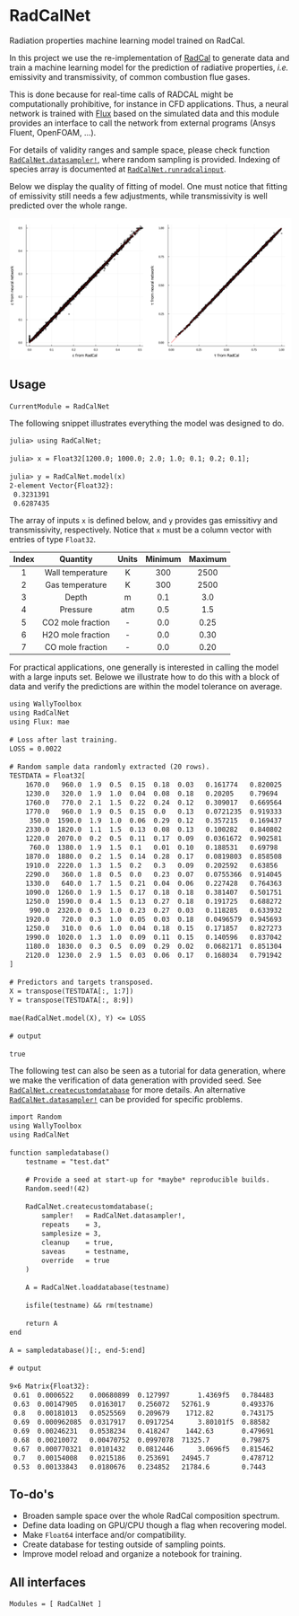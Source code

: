 # RadCalNet

Radiation properties machine learning model trained on RadCal.

In this project we use the re-implementation of
[RadCal](https://github.com/firemodels/radcal) to generate data and train a
machine learning model for the prediction of radiative properties, *i.e.*
emissivity and transmissivity, of common combustion flue gases.

This is done because for real-time calls of RADCAL might be computationally
prohibitive, for instance in CFD applications. Thus, a neural network is trained
with [Flux](https://fluxml.ai/Flux.jl/stable/) based on the simulated data and
this module provides an interface to call the network from external programs
(Ansys Fluent, OpenFOAM, ...).

For details of validity ranges and sample space, please check function
[`RadCalNet.datasampler!`](@ref), where random sampling is provided. Indexing of
species array is documented at [`RadCalNet.runradcalinput`](@ref).

Below we display the quality of fitting of model. One must notice that fitting
of emissivity still needs a few adjustments, while transmissivity is well
predicted over the whole range.

![Model testing](testing.png)

## Usage

```@meta
CurrentModule = RadCalNet
```

The following snippet illustrates everything the model was designed to do.

```jldoctest
julia> using RadCalNet;

julia> x = Float32[1200.0; 1000.0; 2.0; 1.0; 0.1; 0.2; 0.1];

julia> y = RadCalNet.model(x)
2-element Vector{Float32}:
 0.3231391
 0.6287435
```

The array of inputs `x` is defined below, and `y` provides gas emissitivy and
transmissivity, respectively. Notice that `x` must be a column vector with
entries of type `Float32`.

| Index | Quantity          | Units | Minimum | Maximum |
| :---: | :--------------:  | :---: | :-----: | :-----: |
| 1     | Wall temperature  | K     | 300     | 2500    |
| 2     | Gas temperature   | K     | 300     | 2500    |
| 3     | Depth             | m     | 0.1     | 3.0     |
| 4     | Pressure          | atm   | 0.5     | 1.5     |
| 5     | CO2 mole fraction | -     | 0.0     | 0.25    |
| 6     | H2O mole fraction | -     | 0.0     | 0.30    |
| 7     | CO  mole fraction | -     | 0.0     | 0.20    |

For practical applications, one generally is interested in calling the model
with a large inputs set. Belowe we illustrate how to do this with a block of
data and verify the predictions are within the model tolerance on average.

```jldoctest
using WallyToolbox
using RadCalNet
using Flux: mae

# Loss after last training.
LOSS = 0.0022

# Random sample data randomly extracted (20 rows).
TESTDATA = Float32[
    1670.0   960.0  1.9  0.5  0.15  0.18  0.03   0.161774   0.820025
    1230.0   320.0  1.9  1.0  0.04  0.08  0.18   0.20205    0.79694
    1760.0   770.0  2.1  1.5  0.22  0.24  0.12   0.309017   0.669564
    1770.0   960.0  1.9  0.5  0.15  0.0   0.13   0.0721235  0.919333
     350.0  1590.0  1.9  1.0  0.06  0.29  0.12   0.357215   0.169437
    2330.0  1820.0  1.1  1.5  0.13  0.08  0.13   0.100282   0.840802
    1220.0  2070.0  0.2  0.5  0.11  0.17  0.09   0.0361672  0.902581
     760.0  1380.0  1.9  1.5  0.1   0.01  0.10   0.188531   0.69798
    1870.0  1880.0  0.2  1.5  0.14  0.28  0.17   0.0819803  0.858508
    1910.0  2220.0  1.3  1.5  0.2   0.3   0.09   0.202592   0.63856
    2290.0   360.0  1.8  0.5  0.0   0.23  0.07   0.0755366  0.914045
    1330.0   640.0  1.7  1.5  0.21  0.04  0.06   0.227428   0.764363
    1090.0  1260.0  1.9  1.5  0.17  0.18  0.18   0.381407   0.501751
    1250.0  1590.0  0.4  1.5  0.13  0.27  0.18   0.191725   0.688272
     990.0  2320.0  0.5  1.0  0.23  0.27  0.03   0.118285   0.633932
    1920.0   720.0  0.3  1.0  0.05  0.03  0.18   0.0496579  0.945693
    1250.0   310.0  0.6  1.0  0.04  0.18  0.15   0.171857   0.827273
    1990.0  1020.0  1.3  1.0  0.09  0.11  0.15   0.140596   0.837042
    1180.0  1830.0  0.3  0.5  0.09  0.29  0.02   0.0682171  0.851304
    2120.0  1230.0  2.9  1.5  0.03  0.06  0.17   0.168034   0.791942
]

# Predictors and targets transposed.
X = transpose(TESTDATA[:, 1:7])
Y = transpose(TESTDATA[:, 8:9])

mae(RadCalNet.model(X), Y) <= LOSS

# output

true
```

The following test can also be seen as a tutorial for data generation, where we
make the verification of data generation with provided seed.  See
[`RadCalNet.createcustomdatabase`](@ref) for more details. An alternative
[`RadCalNet.datasampler!`](@ref) can be provided for specific problems.

```jldoctest
import Random
using WallyToolbox
using RadCalNet

function sampledatabase()
    testname = "test.dat"

    # Provide a seed at start-up for *maybe* reproducible builds.
    Random.seed!(42)

    RadCalNet.createcustomdatabase(;
        sampler!   = RadCalNet.datasampler!,
        repeats    = 3,
        samplesize = 3,
        cleanup    = true,
        saveas     = testname,
        override   = true
    )

    A = RadCalNet.loaddatabase(testname)

    isfile(testname) && rm(testname)

    return A
end

A = sampledatabase()[:, end-5:end]

# output

9×6 Matrix{Float32}:
 0.61  0.0006522    0.00680899  0.127997       1.4369f5   0.784483
 0.63  0.00147905   0.0163017   0.256072   52761.9        0.493376
 0.8   0.00181013   0.0525569   0.209679    1712.82       0.743175
 0.69  0.000962085  0.0317917   0.0917254      3.80101f5  0.88582
 0.69  0.00246231   0.0538234   0.418247    1442.63       0.479691
 0.68  0.00210072   0.00470752  0.0997078  71325.7        0.79875
 0.67  0.000770321  0.0101432   0.0812446      3.0696f5   0.815462
 0.7   0.00154008   0.0215186   0.253691   24945.7        0.478712
 0.53  0.00133843   0.0180676   0.234852   21784.6        0.7443
```

## To-do's

- Broaden sample space over the whole RadCal composition spectrum.
- Define data loading on GPU/CPU though a flag when recovering model.
- Make `Float64` interface and/or compatibility.
- Create database for testing outside of sampling points.
- Improve model reload and organize a notebook for training.

## All interfaces

```@autodocs
Modules = [ RadCalNet ]
```

